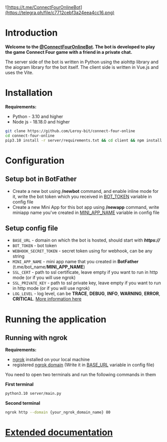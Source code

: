 ![https://t.me/ConnectFourOnlineBot](https://telegra.ph/file/c7712cebf3a24eea4cc16.png)

# Introduction

**Welcome to the [@ConnectFourOnlineBot](https://t.me/ConnectFourOnlineBot). The bot is developed to play the game Connect Four game with a friend in a private chat.**

The server side of the bot is written in Python using the aiohttp library and the aiogram library for the bot itself. The client side is written in Vue.js and uses the Vite.


# Installation

**Requirements:**
- Python - 3.10 and higher
- Node js - 18.18.0 and higher

```bash
git clone https://github.com/Leroy-bit/connect-four-online
cd connect-four-online
pip3.10 install -r server/requirements.txt && cd client && npm install && npm run build && cd ..
```


# Configuration

## Setup bot in BotFather
- Create a new bot using **/newbot** command, and enable inline mode for it, write the bot token which you received in [BOT_TOKEN](#setup-config-file) variable in config file
- Create a new Mini App for this bot app using **/newapp** command, write miniapp name you've created in [MINI_APP_NAME](#setup-config-file) variable in config file

## Setup config file
- `BASE_URL` - domain on which the bot is hosted, should start with _**https://**_
- `BOT_TOKEN` - bot token
- `WEBHOOK_SECRET_TOKEN` - secret token using for webhook, can be any string
- `MINI_APP_NAME` - mini app name that you created in **BotFather** (t.me/bot_name/**MINI_APP_NAME**)
- `SSL_CERT` - path to ssl certificate, leave empty if you want to run in http mode (or if you will use ngrok)
- `SSL_PRIVATE_KEY` - path to ssl private key, leave empty if you want to run in http mode (or if you will use ngrok)
- `LOG_LEVEL` - log level, can be **TRACE**, **DEBUG**, **INFO**, **WARNING**, **ERROR**, **CRITICAL**. [More information here](https://betterstack.com/community/guides/logging/loguru/#exploring-log-levels-in-loguru)


# Running the application

## Running with ngrok

**Requirements:**
- [ngrok](https://ngrok.com/download) installed on your local machine
- registered [ngrok domain](https://ngrok.com/docs/guides/how-to-set-up-a-custom-domain/) (Write it in [BASE_URL](#setup-config-file) variable in config file)

You need to open two terminals and run the following commands in them

**First terminal**
```bash
python3.10 server/main.py
```

**Second terminal**
```bash
ngrok http --domain {your_ngrok_domain_name} 80
```

# [Extended documentation](https://github.com/Leroy-bit/connect-four-online)







